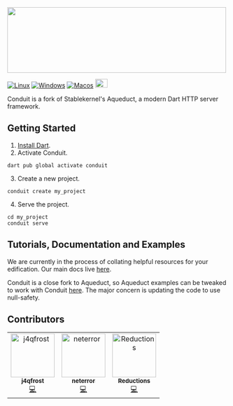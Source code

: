 <img src="https://raw.githubusercontent.com/conduit-dart/conduit/master/assets/conduit-name.svg" width="500" height="150">

[![Linux](https://github.com/conduit-dart/conduit/actions/workflows/linux.yml/badge.svg)](https://github.com/conduit-dart/conduit/actions/workflows/linux.yml) [![Windows](https://github.com/conduit-dart/conduit/actions/workflows/windows.yml/badge.svg)](https://github.com/conduit-dart/conduit/actions/workflows/windows.yml) [![Macos](https://github.com/conduit-dart/conduit/actions/workflows/macos.yml/badge.svg)](https://github.com/conduit-dart/conduit/actions/workflows/macos.yml) [<img src="https://discord.com/assets/3437c10597c1526c3dbd98c737c2bcae.svg" width="28" height="20">](https://discord.gg/MHz5cqktHW)

Conduit is a fork of Stablekernel's Aqueduct, a modern Dart HTTP server framework.

## Getting Started

1. [Install Dart](https://www.dartlang.org/install).
2. Activate Conduit.
```
dart pub global activate conduit
```
3. Create a new project.
```
conduit create my_project
```
4. Serve the project.
```
cd my_project
conduit serve
```

## Tutorials, Documentation and Examples

We are currently in the process of collating helpful resources for your edification. Our main docs live [here](https://docs.theconduit.dev/).

Conduit is a close fork to Aqueduct, so Aqueduct examples can be tweaked to work with Conduit [here](https://github.com/stablekernel/aqueduct_examples). The major concern is updating the code to use null-safety.

## Contributors

<!-- ALL-CONTRIBUTORS-LIST:START - Do not remove or modify this section -->
<!-- prettier-ignore-start -->
<!-- markdownlint-disable -->
<table>
  <tbody>
    <tr>
      <td align="center"><a href="http://j4qfrost.github.io"><img src="https://avatars.githubusercontent.com/u/4009919?v=4?s=100" width="100px;" alt="j4qfrost"/><br /><sub><b>j4qfrost</b></sub></a><br /><a href="https://github.com/conduit-dart/conduit/commits?author=j4qfrost" title="Code">💻</a></td>
      <td align="center"><a href="https://github.com/neterror"><img src="https://avatars.githubusercontent.com/u/6708967?v=4?s=100" width="100px;" alt="neterror"/><br /><sub><b>neterror</b></sub></a><br /><a href="https://github.com/conduit-dart/conduit/commits?author=neterror" title="Code">💻</a></td>
      <td align="center"><a href="https://github.com/Reductions"><img src="https://avatars.githubusercontent.com/u/9965418?v=4?s=100" width="100px;" alt="Reductions"/><br /><sub><b>Reductions</b></sub></a><br /><a href="https://github.com/conduit-dart/conduit/commits?author=Reductions" title="Code">💻</a></td>
    </tr>
  </tbody>
</table>

<!-- markdownlint-restore -->
<!-- prettier-ignore-end -->

<!-- ALL-CONTRIBUTORS-LIST:END -->
<!-- prettier-ignore-start -->
<!-- markdownlint-disable -->

<!-- markdownlint-restore -->
<!-- prettier-ignore-end -->

<!-- ALL-CONTRIBUTORS-LIST:END -->
